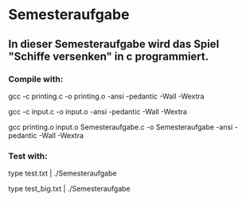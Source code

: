 # Semesteraufgabe
## In dieser Semesteraufgabe wird das Spiel "Schiffe versenken" in c programmiert.

### Compile with:

gcc -c printing.c -o printing.o -ansi -pedantic -Wall -Wextra

gcc -c input.c -o input.o -ansi -pedantic -Wall -Wextra

gcc printing.o input.o Semesteraufgabe.c -o Semesteraufgabe -ansi -pedantic -Wall -Wextra

### Test with:

type test.txt | ./Semesteraufgabe

type test_big.txt | ./Semesteraufgabe
